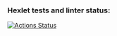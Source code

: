 ### Hexlet tests and linter status:
[![Actions Status](https://github.com/thrtth/qa-engineer-project-84/actions/workflows/hexlet-check.yml/badge.svg)](https://github.com/thrtth/qa-engineer-project-84/actions)